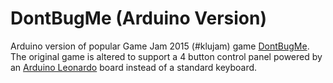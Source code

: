 # DontBugMe (Arduino Version)

Arduino version of popular Game Jam 2015 (\#klujam) game [DontBugMe](https://github.com/amplejoe/DontBugMe). The original game is altered to support a 4 button control panel powered by an [Arduino Leonardo](https://store.arduino.cc/leonardo) board instead of a standard keyboard.
